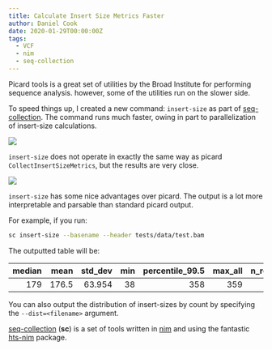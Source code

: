 ```yaml
---
title: Calculate Insert Size Metrics Faster
author: Daniel Cook
date: 2020-01-29T00:00:00Z
tags:
  - VCF
  - nim
  - seq-collection
---
```



Picard tools is a great set of utilities by the Broad Institute for performing sequence analysis. however, some of the utilities run on the slower side.

To speed things up, I created a new command: `insert-size` as part of [seq-collection](https://www.github.com/danielecook/seq-collection). The command runs much faster, owing in part to parallelization of insert-size calculations.

![](/insert-size-benchmark.png)

`insert-size` does not operate in exactly the same way as picard `CollectInsertSizeMetrics`, but the results are very close.


![](/insert_size_compare.png)


`insert-size` has some nice advantages over picard. The output is a lot more interpretable and parsable than standard picard output.

For example, if you run:

```bash
sc insert-size --basename --header tests/data/test.bam
```

The outputted table will be:

|   median |   mean |   std_dev |   min |   percentile_99.5 |   max_all |   n_reads |   n_accept |   n_use | sample   | basename   |
|---------:|-------:|----------:|------:|------------------:|----------:|----------:|-----------:|--------:|:---------|:-----------|
|      179 |  176.5 |    63.954 |    38 |               358 |       359 |       237 |        101 |     100 | AB1      | test.bam   |

You can also output the distribution of insert-sizes by count by specifying the `--dist=<filename>` argument.

[seq-collection](https://github.com/danielecook/seq-collection) (__sc__) is a set of tools written in [nim](https://nim-lang.org/) and using the fantastic [hts-nim](https://github.com/brentp/hts-nim) package. 